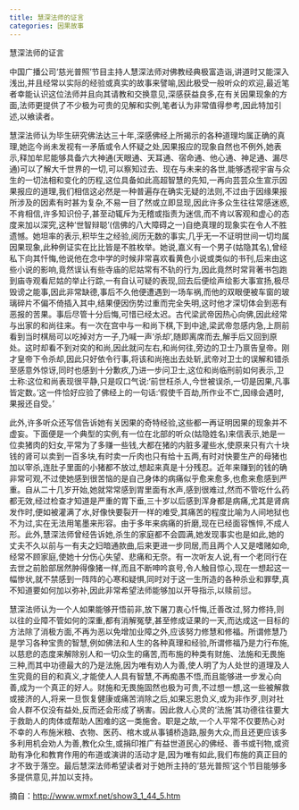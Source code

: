 ```yaml
---
title: 慧深法师的证言
categories: 因果故事
---
```


	   
慧深法师的证言

中国广播公司‘慈光普照’节目主持人慧深法师对佛教经典极富造诣,讲道时又能深入浅出,并且经常以实际的经验或真实的故事来譬喻,因此极受一般听众的欢迎,最近笔者幸能认识这位法师并且向其请教和交换意见,深感获益良多,在有关因果现象的方面,法师更提供了不少极为可贵的见解和实例,笔者认为非常值得参考,因此特加引述,以飨读者。

慧深法师认为毕生研究佛法达三十年,深感佛经上所揭示的各种道理均属正确的真理,她迄今尚未发视有一矛盾或令人怀疑之处,因果报应的现象自然也不例外,她表示,释加牟尼能够具备六大神通(天眼通、天耳通、宿命通、他心通、神足通、漏尽通)可以了解大千世界的一切,可以察知过去、现在与未来的各世,能够透视宇宙与众生的一切法相和变化的历程,这位具备如此高超智慧的先知,一再向芸芸众生宣示因果报应的道理,我们相信这必然是一种普遍存在确实无疑的法则,不过由于因缘果报所涉及的因素有时甚为复杂,不易一目了然或立即显现,因此许多众生往往常感迷惑,不肯相信,许多知识份子,甚至动辄斥为无稽或指责为迷信,而不肯以客观和虚心的态度来加以深究,这种‘世智辩聪’(信佛的八大障碍之一)自绝真理的现象实在令人不胜遗憾。她坦率的表示,积毕生之经验,阅历无数的事实,几乎无一不证明世间一切均属因果现象,此种例证实在比比皆是不胜枚举。她说,嘉义有一个男子(姑隐其名),曾经私下向其忏悔,他说他在念中学的时候非常喜欢看黄色小说或类似的书刊,后来由这些小说的影响,竟然误认有些寺庙的尼姑常有不轨的行为,因此竟然时常背著书包跑到庙寺观看尼姑的举止行踪,一有自认可疑的表现,回去后便绘声绘影大事宣扬,极尽毁谤之能事,因此非常缺德,事后不久他便遭遇到一场车祸,而他的双眼便被车窗的玻璃碎片不偏不倚插入其中,结果便因伤势过重而完全失明,这时他才深切体会到恶有恶报的苦果。事后尽管十分后悔,可惜已经太迟。古代梁武帝因热心向佛,因此经常与出家的和尚往来。有一次在宫中与一和尚下棋,下到中途,梁武帝忽感内急,上厕前看到当时棋局可以吃掉对方一子,乃喊一声‘杀却’,随即离席而去,解手后又回到原处。这时却看不到对奕的和尚,因此就问左右,和尚何往,旁边的卫士乃禀告皇帝。刚才皇帝下令杀却,因此只好依令行事,将该和尚拖出去处斩,武帝对卫士的误解和错杀至感意外惊讶,同时也感到十分歉疚,乃进一步问卫士,这位和尚临刑前如何表示,卫士称:这位和尚表现很平静,只是叹口气说:‘前世枉杀人,今世被误杀,一切是因果,凡事皆定数。’这一件恰好应验了佛经上的一句话:‘假使千百劫,所作业不亡,因缘会遇时,果报还自受。’

此外,许多听众还写信告诉她有关因果的奇特经验,这些都一再证明因果的现象并不虚妄。下面便是一个典型的实例,有一位在北部的听众(姑隐姓名)来信表示,她是一位卖猪肉的妇女,平常为了多赚一些钱,大都在猪的内脏多灌些水,使原来只有六十块钱的肾可以卖到一百多块,有时卖一斤肉也只有给十五两,有时对快要生产的母猪也加以宰杀,连肚子里面的小猪都不放过,想起来真是十分残忍。近年来赚到的钱的确非常可观,不过使她感到很苦恼的是自己身体的病痛似乎愈来愈多,也愈来愈感到严重。自从二十几岁开始,她就常常感到胃里面有水声,感到很难过,然而不管吃什么药都无效,经过检查才知道是严重的胃下垂,三十岁以后感到浑身都是病痛,尤其是肾病发作时,便如被灌满了水,好像快要裂开一样的难受,其痛苦的程度比喻为人间地狱也不为过,实在无法用笔墨来形容。由于多年来病痛的折磨,现在已经面容憔悴,不成人形。此外,慧深法师曾经告诉她,杀生的家庭都不会圆满,她发现事实也是如此,她的丈夫不久以前与一有夫之妇暗通款曲,后来更进一步同居,而且两个人又是嗜赌如命,经常不顾家庭,使她十分伤心失望、悲痛和无奈。有一次听友人说,有一个老同行在去世之前脸部居然肿得像猪一样,而且不断呻吟哀号,令人触目惊心,现在一想起这一幅惨状,就不禁感到一阵阵的心寒和疑惧,同时对于这一生所造的各种杀业和罪孽,真不知道要如何加以弥补,因此非常希望法师能够加以开导指示,以赎前愆。

慧深法师认为一个人如果能够开悟前非,放下屠刀衷心忏悔,迁善改过,努力修持,则以往的业障不管如何的深重,都有消解冤孽,甚至修成证果的一天,而达成这一目标的方法除了消极方面,不再为恶以免增加业障之外,应该努力修慧和修福。所谓修慧乃是学习各种宝贵的智慧,例如佛法和人生的各种真理和经验,所谓修福乃是力行布施,以慈悲的态度来解除别人和一切众生的痛苦,而布施的种类有财施、法施和无畏施三种,而其中功德最大的乃是法施,因为唯有劝人为善,使人明了为人处世的道理及人生究竟的目的和真义,才能使人人具有智慧,不再痴愚不悟,而且能够进一步发心向善,成为一个真正的好人。财施和无畏施固然也极为可贵,不过想一想,这一些被解救或接济的人,将来一旦恢复健康或痛苦消除之后,如果忘恩负义,或为非作歹,则对社会人群不仅没有益处,反而还会形成了祸害。因此救人心灵的‘法施’其功德往往要大于救助人的肉体或帮助人困难的这一类施舍。职是之故,一个人平常不仅要热心对不幸的人布施米粮、衣物、医药、棺木或从事铺桥造路,服务大众,而且还更应该多多利用机会劝人为善,教化众生,或捐印推广有益世道民心的佛经、善书或刊物,或资助有净化和教育作用的布道或演讲的活动才是,因为唯有如此,我们布施的真正目的才不致于落空。最后慧深法师希望读者对于她所主持的‘慈光普照’这个节目能够多多提供意见,并加以支持。

摘自：http://www.wmxf.net/show3_1_44_5.htm